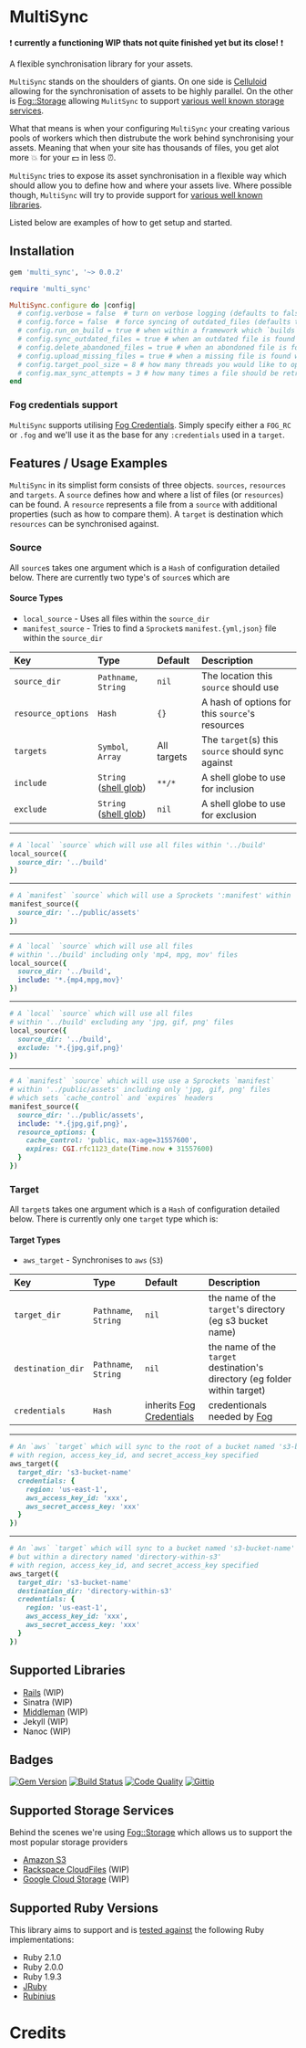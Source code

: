 # MultiSync

:heavy_exclamation_mark: **currently a functioning WIP thats not quite finished yet but its close!** :heavy_exclamation_mark:

A flexible synchronisation library for your assets.

`MultiSync` stands on the shoulders of giants. On one side is [Celluloid](http://celluloid.io) allowing for the synchronisation of assets to be highly parallel. On the other is [Fog::Storage](https://github.com/fog/fog) allowing `MulitSync` to support [various well known storage services](#storage-services).

What that means is when your configuring `MultiSync` your creating various pools of workers which then distrubute the work behind synchronising your assets. Meaning that when your site has thousands of files, you get alot more :boom: for your :dollar: in less :alarm_clock:.

`MultiSync` tries to expose its asset synchronisation in a flexible way which should allow you to define how and where your assets live. Where possible though, `MultiSync` will try to provide support for [various well known libraries](#supported-libraries).

Listed below are examples of how to get setup and started.

## Installation

```ruby
gem 'multi_sync', '~> 0.0.2'
```

```ruby
require 'multi_sync'

MultiSync.configure do |config|
  # config.verbose = false  # turn on verbose logging (defaults to false)
  # config.force = false  # force syncing of outdated_files (defaults to false)
  # config.run_on_build = true # when within a framework which `builds` assets, whether to sync afterwards (defaults to true)
  # config.sync_outdated_files = true # when an outdated file is found whether to replace it (defaults to true)
  # config.delete_abandoned_files = true # when an abondoned file is found whether to remove it (defaults to true)
  # config.upload_missing_files = true # when a missing file is found whether to upload it (defaults to true)
  # config.target_pool_size = 8 # how many threads you would like to open for each target (defaults to the amount of CPU core's your machine has)
  # config.max_sync_attempts = 3 # how many times a file should be retried if there was an error during sync (defaults to 3)
end
```

### Fog credentials support

`MultiSync` supports utilising [Fog Credentials](http://fog.io/about/getting_started.html#credentials). Simply specify either a `FOG_RC` or `.fog` and we'll use it as the base for any `:credentials` used in a `target`.

## Features / Usage Examples

`MultiSync` in its simplist form consists of three objects. `sources`, `resources` and `targets`. A `source` defines how and where a list of files (or `resources`) can be found. A `resource` represents a file from a `source` with additional properties (such as how to compare them). A `target` is destination which `resources` can be synchronised against.

### Source

All `source`s takes one argument which is a `Hash` of configuration detailed below. There are currently two type's of `source`s which are

#### Source Types

- `local_source` - Uses all files within the `source_dir`
- `manifest_source` - Tries to find a `Sprocket`s `manifest.{yml,json}` file within the `source_dir`

| Key | Type | Default | Description |
| :-- | :--- | :------ | :---------- |
| `source_dir` | `Pathname`, `String` | `nil` | The location this `source` should use |
| `resource_options` | `Hash` | `{}` | A hash of options for this `source`'s resources |
| `targets` | `Symbol`, `Array` | All targets | The `target`(s) this `source` should sync against |
| `include` | `String` ([shell glob](http://www.ruby-doc.org/core-2.1.1/Dir.html#method-c-glob)) | `**/*` | A shell globe to use for inclusion |
| `exclude` | `String` ([shell glob](http://www.ruby-doc.org/core-2.1.1/Dir.html#method-c-glob)) | `nil` | A shell globe to use for exclusion |
___

```ruby
# A `local` `source` which will use all files within '../build'
local_source({
  source_dir: '../build'
})
```
___

```ruby
# A `manifest` `source` which will use a Sprockets ':manifest' within '../public/assets'
manifest_source({
  source_dir: '../public/assets'
})
```
___

```ruby
# A `local` `source` which will use all files
# within '../build' including only 'mp4, mpg, mov' files
local_source({
  source_dir: '../build',
  include: '*.{mp4,mpg,mov}'
})
```
___

```ruby
# A `local` `source` which will use all files
# within '../build' excluding any 'jpg, gif, png' files
local_source({
  source_dir: '../build',
  exclude: '*.{jpg,gif,png}'
})
```
___

```ruby
# A `manifest` `source` which will use use a Sprockets `manifest`
# within '../public/assets' including only 'jpg, gif, png' files
# which sets `cache_control` and `expires` headers
manifest_source({
  source_dir: '../public/assets',
  include: '*.{jpg,gif,png}',
  resource_options: {
    cache_control: 'public, max-age=31557600',
    expires: CGI.rfc1123_date(Time.now + 31557600)
  }
})
```

### Target

All `target`s takes one argument which is a `Hash` of configuration detailed below. There is currently only one `target` type which is:

#### Target Types

- `aws_target` - Synchronises to `aws` (`S3`)

| Key | Type | Default | Description |
| :-- | :--- | :------ | :---------- |
| `target_dir` | `Pathname`, `String` | `nil` | the name of the `target`'s directory (eg s3 bucket name) |
| `destination_dir` | `Pathname`, `String` | `nil` | the name of the `target` destination's directory (eg folder within target) |
| `credentials` | `Hash` | inherits [Fog Credentials](https://github.com/karlfreeman/multi_sync#fog-credentials-support) | credentionals needed by [Fog](http://fog.io) |
___

```ruby
# An `aws` `target` which will sync to the root of a bucket named 's3-bucket-name'
# with region, access_key_id, and secret_access_key specified
aws_target({
  target_dir: 's3-bucket-name'
  credentials: {
    region: 'us-east-1',
    aws_access_key_id: 'xxx',
    aws_secret_access_key: 'xxx'
  }
})
```
___

```ruby
# An `aws` `target` which will sync to a bucket named 's3-bucket-name'
# but within a directory named 'directory-within-s3'
# with region, access_key_id, and secret_access_key specified
aws_target({
  target_dir: 's3-bucket-name'
  destination_dir: 'directory-within-s3'
  credentials: {
    region: 'us-east-1',
    aws_access_key_id: 'xxx',
    aws_secret_access_key: 'xxx'
  }
})
```

## Supported Libraries

- [Rails](https://github.com/karlfreeman/multi_sync-rails) (WIP)
- Sinatra (WIP)
- [Middleman](https://github.com/karlfreeman/multi_sync-middleman) (WIP)
- Jekyll (WIP)
- Nanoc (WIP)

## Badges

[![Gem Version](http://img.shields.io/gem/v/multi_sync.svg)][gem]
[![Build Status](http://img.shields.io/travis/karlfreeman/multi_sync.svg)][travis]
[![Code Quality](http://img.shields.io/codeclimate/github/karlfreeman/multi_sync.svg)][codeclimate]
[![Gittip](http://img.shields.io/gittip/karlfreeman.svg)][gittip]

## Supported Storage Services

Behind the scenes we're using [Fog::Storage](http://fog.io/storage) which allows us to support the most popular storage providers

- [Amazon S3](http://aws.amazon.com/s3)
- [Rackspace CloudFiles](http://www.rackspace.com/cloud/files) (WIP)
- [Google Cloud Storage](https://developers.google.com/storage) (WIP)

## Supported Ruby Versions

This library aims to support and is [tested against][travis] the following Ruby
implementations:

- Ruby 2.1.0
- Ruby 2.0.0
- Ruby 1.9.3
- [JRuby][jruby]
- [Rubinius][rubinius]

# Credits

[gem]: https://rubygems.org/gems/multi_sync
[travis]: http://travis-ci.org/karlfreeman/multi_sync
[codeclimate]: https://codeclimate.com/github/karlfreeman/multi_sync
[gittip]: https://www.gittip.com/karlfreeman
[jruby]: http://www.jruby.org
[rubinius]: http://rubini.us
